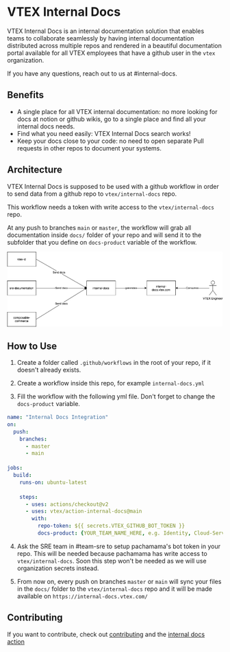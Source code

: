 # VTEX Internal Docs

VTEX Internal Docs is an internal documentation solution that enables teams to collaborate seamlessly by having internal documentation distributed across multiple repos and rendered in a beautiful documentation portal available for all VTEX employees that have a github user in the `vtex` organization.

If you have any questions, reach out to us at #internal-docs.

## Benefits

- A single place for all VTEX internal documentation: no more looking for docs at notion or github wikis, go to a single place and find all your internal docs needs.
- Find what you need easily: VTEX Internal Docs search works!
- Keep your docs close to your code: no need to open separate Pull requests in other repos to document your systems.


## Architecture

VTEX Internal Docs is supposed to be used with a github workflow in order to send data from a github repo to `vtex/internal-docs` repo.

This workflow needs a token with write access to the `vtex/internal-docs` repo.

At any push to branches `main` or `master`, the workflow will grab all documentation inside `docs/` folder of your repo and will send it to the subfolder that you define on `docs-product` variable of the workflow.

![](./architecture.png)

## How to Use

1. Create a folder called `.github/workflows` in the root of your repo, if it doesn't already exists.

2. Create a workflow inside this repo, for example `internal-docs.yml`

3. Fill the workflow with the following yml file. Don't forget to change the `docs-product` variable.

```yml
name: "Internal Docs Integration"
on:
  push:
    branches:
      - master
      - main

jobs:
  build:
    runs-on: ubuntu-latest

    steps:
      - uses: actions/checkout@v2
      - uses: vtex/action-internal-docs@main
        with:
          repo-token: ${{ secrets.VTEX_GITHUB_BOT_TOKEN }}
          docs-product: {YOUR_TEAM_NAME_HERE, e.g. Identity, Cloud-Services}
```

4. Ask the SRE team in #team-sre to setup pachamama's bot token in your repo. This will be needed because pachamama has write access to `vtex/internal-docs`. Soon this step won't be needed as we will use organization secrets instead.

5. From now on, every push on branches `master` or `main` will sync your files in the `docs/` folder to the `vtex/internal-docs` repo and it will be made available on `https://internal-docs.vtex.com/`

## Contributing

If you want to contribute, check out [contributing](./CONTRIBUTING.MD) and the [internal docs action](https://github.com/vtex/action-internal-docs)
